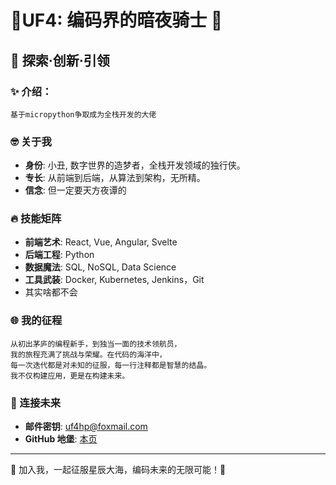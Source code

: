 # 💫UF4: 编码界的暗夜骑士 💫

## 🌌 探索·创新·引领
### ✨ 介绍：       
    基于micropython争取成为全栈开发的大佬
### 🤓 关于我

- **身份**: 小丑, 数字世界的造梦者，全栈开发领域的独行侠。
- **专长**: 从前端到后端，从算法到架构，无所精。
- **信念**: 但一定要天方夜谭的

### 🔥 技能矩阵

- **前端艺术**: React, Vue, Angular, Svelte
- **后端工程**: Python
- **数据魔法**: SQL, NoSQL, Data Science
- **工具武装**: Docker, Kubernetes, Jenkins，Git 
- 其实啥都不会
### 🌐 我的征程

    从初出茅庐的编程新手，到独当一面的技术领航员，
    我的旅程充满了挑战与荣耀。在代码的海洋中，
    每一次迭代都是对未知的征服，每一行注释都是智慧的结晶。
    我不仅构建应用，更是在构建未来。

### 🌈 连接未来

- **邮件密钥**: uf4hp@foxmail.com
- **GitHub 地堡**: [本页](https://github.com/UF4OVER)

---

🚀 加入我，一起征服星辰大海，编码未来的无限可能！🚀
